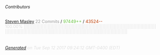 ###### Contributors
[Steven Masley](https://github.com/Emyrk)
<font color="#999">22 Commits</font> / <font color="#6cc644">97449++</font> / <font color="#bd3c00"> 43524--</font>
<font color="#dedede">100.00%&nbsp;<font color="#dedede">|||||||||||||||||||||||||||||||||||||||||||||||||||||||||||||||||||||||||||||||||||||||||||||||||||||||||||||||||||||||||||||||||||||||||||||||||||||||||||||||||||||||||||||||||||||</font><font color="#f4f4f4"></font><br><br>
###### [Generated](https://github.com/jakeleboeuf/contributor) on Tue Sep 12 2017 09:24:12 GMT-0400 (EDT)
